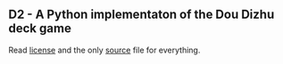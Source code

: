 ## D2 - A Python implementaton of the Dou Dizhu deck game

Read [license](LICENSE) and the only [source](d2.py) file for everything.
